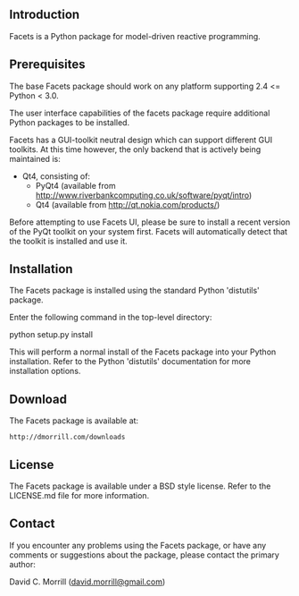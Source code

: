 Introduction
------------

Facets is a Python package for model-driven reactive programming.

Prerequisites
-------------

The base Facets package should work on any platform supporting
2.4 <= Python < 3.0.

The user interface capabilities of the facets package require additional
Python packages to be installed.

Facets has a GUI-toolkit neutral design which can support different GUI
toolkits. At this time however, the only backend that is actively being
maintained is:

  - Qt4, consisting of:
    - PyQt4 (available from
             http://www.riverbankcomputing.co.uk/software/pyqt/intro)
    - Qt4 (available from http://qt.nokia.com/products/)

Before attempting to use Facets UI, please be sure to install a recent version
of the PyQt toolkit on your system first. Facets will automatically detect that
the toolkit is installed and use it.

Installation
------------

The Facets package is installed using the standard Python 'distutils' package.

Enter the following command in the top-level directory:

   python setup.py install

This will perform a normal install of the Facets package into your Python
installation. Refer to the Python 'distutils' documentation for more
installation options.

Download
--------

The Facets package is available at:

    http://dmorrill.com/downloads

License
-------

The Facets package is available under a BSD style license. Refer to the
LICENSE.md file for more information.

Contact
-------

If you encounter any problems using the Facets package, or have any comments
or suggestions about the package, please contact the primary author:

   David C. Morrill (david.morrill@gmail.com)

